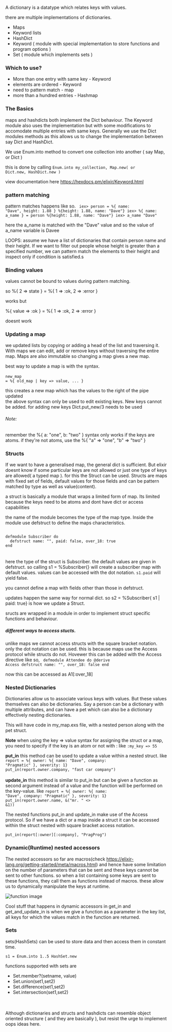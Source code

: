 
A dictionary is a datatype which relates keys with values.

there are multiple implementations of dictionaries.

- Maps
- Keyword lists
- HashDict
- Keyword ( module with special implementation to store functions and program options )
- Set ( module which implements sets )


<h3>Which to use?</h3>

- More than one entry with same key - Keyword
- elements are ordered - Keyword
- need to pattern match - map
- more than a hundred entries - Hashmap



<h3>The Basics</h3>

maps and hashdicts both implement the Dict behaviour. The Keyword module also uses the implementation but with some modifications to accomodate multiple entries with same keys. Generally we use the Dict modules methods as this allows us to change the implementation between say Dict and HashDict.


We use Enum.into method to convert one collection into another ( say Map, or Dict )

this is done by calling <code>Enum.into my_collection, Map.new( or Dict.new, HashDict.new )</code>


view documentation here <link>https://hexdocs.pm/elixir/Keyword.html</link>


<h3>pattern matching</h3>

pattern matches happens like so.
<code>
iex> person = %{ name: "Dave", height: 1.88 }
%{height: 1.88, name: "Dave"}
iex> %{ name: a_name } = person
%{height: 1.88, name: "Dave"}
iex> a_name
"Dave"
</code>


here the a_name is matched with the "Dave" value and so the value of a_name variable is Davee



LOOPS:
assume we have a list of dictionaries that contain person name and their height. If we want to filter out people whose height is greater than a specified number, we can pattern match the elements to their height and inspect only if condition is satisfied.s




<h3>Binding values</h3>

values cannot be bound to values during pattern matching.

so %{ 2 => state } = %{ 1 => :ok, 2 => :error }

works but

%{ value => :ok } = %{ 1 => :ok, 2 => :error }

doesnt work




<h3>Updating a map</h3>


we updated lists by copying or adding a head of the list and traversing it. With maps we can edit, add or remove keys without traversing the entire map. Maps are also immutable so changing a map gives a new map.


best way to update a map is with the syntax.
<br>
<br>
<code>new_map = %{ old_map | key => value, ... }</code>

this creates a new map which has the values to the right of the pipe updated
<br>
the above syntax can only be used to edit existing keys. New keys cannot be added. for adding new keys Dict.put_new/3 needs to be used


<h6>Note:</h6>
remember the %{ a: "one", b: "two" } syntax only works if the keys are atoms. if they're not atoms, use the %{ "a" => "one", "b" => "two" }

<br>
<h3>Structs</h3>

If we want to have a generalised map, the general dict is sufficient. But elixir doesnt know if some particular keys are not allowed or just one type of keys are allowed( a typed map ). for this the Struct can be used. Structs are maps with fixed set of fields, default values for those fields and can be pattern matched by type as well as value(content).


a struct is basically a module that wraps a limited form of map. Its limited because the keys need to be atoms and dont have dict or access capabilities

the name of the module becomes the type of the map type. Inside the module use defstruct to define the maps characteristics.


<code>
defmodule Subscriber do
  defstruct name: "", paid: false, over_18: true
end
</code>

<br>
<br>
here the type of the struct is Subscriber. the default values are given in defstruct. so calling s1 = %Subscriber{} will create a subscriber map with default values.
values can be accessed with the dot notation. <code>s1.paid</code> will yield false.


you cannot define a map with fields other than those in defstruct.

updates happen the same way for normal dict. so s2 = %Subscriber{ s1 | paid: true} is how we update a Struct.


sructs are wrapped in a module in order to implement struct specific functions and behaviour.





<h5>different ways to access stucts.</h5>

unlike maps we cannot access structs with the square bracket notation. only the dot notation can be used. this is because maps use the Access protocol while structs do not. Hovewer this can be added with the Access directive like so,
<code>
defmodule Attendee do
  @derive Access
  defstruct name: "", over_18: false
end
</code>


now this can be accessed as A1[:over_18]



<h3>Nested Dictionaries</h3>

Dictionaries allow us to associate various keys with values. But these values themselves can also be dictionaries. Say a person can be a dictionary with multiple attributes, and can have a pet which can also be a dictionary effectively nesting dictionaries.


This will have code in my_map.exs file, with a nested person along with the pet struct.


<b>Note</b> when using the key => value syntax for assigning the struct or a map, you need to specify if the key is an atom  or not with : like <code>:my_key => 55</code>

<b>put_in</b> this method can be used to update a value within a nested struct. like <code>report = %{ owner: %{ name: "Dave", company: "Pragmatic" }, severity: 1}</code><br>
<code>put_in(report.owner.company, "fast car company")</code>
<br>
<br>
<b>update_in</b> this method is similar to put_in but can be given a function as second argument instead of a value and the function will be performed on the key-value. like <code>report = %{ owner: %{ name: "Dave", company: "Pragmatic" }, severity: 1}</code><br>
<code>put_in(report.owner.name, &("mr. " <> &1))</code>

The nested functions put_in and update_in make use of the Access protocol. So if we have a dict or a map inside a struct it can be accessed within the struct nested with square bracket access notation.

<code>put_in(report[:owner][:company], "PragProg")</code>

<h3>Dynamic(Runtime) nested accessors</h3>

The nested accessors so far are macros(check https://elixir-lang.org/getting-started/meta/macros.html) and hence have some limitation on the number of parameters that can be sent and these keys cannot be sent to other functions. so when a list containing some keys are sent to these functions, they call them as functions instead of macros. these allow us to dynamically manipulate the keys at runtime.


![function image](../images/map_functions.png)


Cool stuff that happens in dynamic accessors in get_in and get_and_update_in is when we give a function as a parameter in the key list, all keys for which the values match in the function are returned.

<h3>Sets</h3>

sets(HashSets) can be used to store data and then access them in constant time.

<code>s1 = Enum.into 1..5 HashSet.new</code>

functions supported with sets are
- Set.member?(setname, value)
- Set.union(set1,set2)
- Set.difference(set1,set2)
- Set.intersection(set1,set2)<br>
<br>
<br>
Although dictionaries and structs and hashdicts can resemble object oriented structure ( and they are basically ), but resist the urge to implement oops ideas here.







<!--  -->
